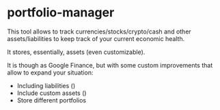 # portfolio-manager
This tool allows to track currencies/stocks/crypto/cash and other assets/liabilities to keep track of your current economic health.

It stores, essentially, assets (even customizable).

It is though as Google Finance, but with some custom improvements that allow to expand your situation:
- Including liabilities ()
- Include custom assets ()
- Store different portfolios
